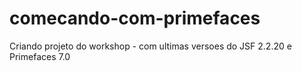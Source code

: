 # comecando-com-primefaces
Criando projeto do workshop - com ultimas versoes do JSF 2.2.20 e Primefaces 7.0

